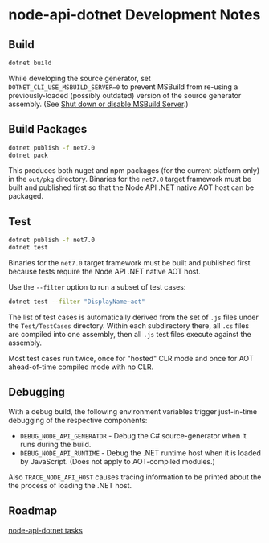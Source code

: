 # node-api-dotnet Development Notes

## Build
```bash
dotnet build
```

While developing the source generator, set `DOTNET_CLI_USE_MSBUILD_SERVER=0` to prevent MSBuild
from re-using a previously-loaded (possibly outdated) version of the source generator assembly.
(See [Shut down or disable MSBuild Server](https://learn.microsoft.com/en-us/visualstudio/msbuild/msbuild-server?view=vs-2022#shut-down-or-disable-msbuild-server).)

## Build Packages
```bash
dotnet publish -f net7.0
dotnet pack
```
This produces both nuget and npm packages (for the current platform only) in the `out/pkg`
directory. Binaries for the `net7.0` target framework must be built and published first
so that the Node API .NET native AOT host can be packaged.

## Test
```bash
dotnet publish -f net7.0
dotnet test
```

Binaries for the `net7.0` target framework must be built and published first
because tests require the Node API .NET native AOT host.

Use the `--filter` option to run a subset of test cases:
```bash
dotnet test --filter "DisplayName~aot"
```

The list of test cases is automatically derived from the set of `.js` files under the
`Test/TestCases` directory. Within each subdirectory there, all `.cs` files are compiled into one
assembly, then all `.js` test files execute against the assembly.

Most test cases run twice, once for "hosted" CLR mode and once for AOT ahead-of-time compiled mode
with no CLR.

## Debugging
With a debug build, the following environment variables trigger just-in-time debugging of the
respective components:
 - `DEBUG_NODE_API_GENERATOR` - Debug the C# source-generator when it runs during the build.
 - `DEBUG_NODE_API_RUNTIME` - Debug the .NET runtime host when it is loaded by JavaScript. (Does
 not apply to AOT-compiled modules.)

Also `TRACE_NODE_API_HOST` causes tracing information to be printed about the the process of
loading the .NET host.

## Roadmap
[node-api-dotnet tasks](https://github.com/users/jasongin/projects/1/views/1)
